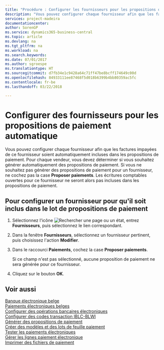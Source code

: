 ```yaml
---
title: "Procédure : Configurer les fournisseurs pour les propositions de paiement automatique"
description: "Vous pouvez configurer chaque fournisseur afin que les factures impayées de ce fournisseur soient automatiquement incluses dans les propositions de paiement."
services: project-madeira
documentationcenter: 
author: SorenGP
ms.service: dynamics365-business-central
ms.topic: article
ms.devlang: na
ms.tgt_pltfrm: na
ms.workload: na
ms.search.keywords: 
ms.date: 07/01/2017
ms.author: sgroespe
ms.translationtype: HT
ms.sourcegitcommit: d7fb34e1c9428a64c71ff47be8bcff174649c00d
ms.openlocfilehash: 84933111ee87468f5d018b6399b4bb80359ac5fc
ms.contentlocale: fr-be
ms.lasthandoff: 03/22/2018

---
```

# <a name="set-up-vendors-for-automatic-payment-suggestions"></a>Configurer des fournisseurs pour les propositions de paiement automatique
Vous pouvez configurer chaque fournisseur afin que les factures impayées de ce fournisseur soient automatiquement incluses dans les propositions de paiement. Pour chaque vendeur, vous devez déterminer si vous souhaitez générer automatiquement des propositions de paiement. Si vous ne souhaitez pas générer des propositions de paiement pour un fournisseur, ne cochez pas la case **Proposer paiements**. Les écritures comptables ouvertes pour ce fournisseur ne seront alors pas incluses dans les propositions de paiement.  

## <a name="to-set-up-a-vendor-to-be-included-in-the-payment-suggestion-batch"></a>Pour configurer un fournisseur pour qu'il soit inclus dans le lot de propositions de paiement  

1.  Sélectionnez l'icône ![Rechercher une page ou un état](../../media/ui-search/search_small.png "icône Rechercher une page ou un état"), entrez **Fournisseurs**, puis sélectionnez le lien correspondant.  
2.  Dans la fenêtre **Fournisseurs**, sélectionnez un fournisseur pertinent, puis choisissez l'action **Modifier**.  
3.  Dans le raccourci **Paiements**, cochez la case **Proposer paiements**.  

    Si ce champ n'est pas sélectionné, aucune proposition de paiement ne sera générée pour ce fournisseur.  

4.  Cliquez sur le bouton **OK**.  
  
## <a name="see-also"></a>Voir aussi  
 [Banque électronique belge](belgian-electronic-banking.md)   
 [Paiements électroniques belges](belgian-electronic-payments.md)   
 [Configurer des opérations bancaires électroniques](how-to-set-up-electronic-banking.md)   
 [Configurer des codes transaction IBLC-BLWI](how-to-set-up-iblc-blwi-transaction-codes.md)   
 [Générer des propositions de paiement](how-to-generate-payment-suggestions.md)   
 [Créer des modèles et des lots de feuille paiement](how-to-create-payment-journal-templates-and-batches.md)   
 [Tester les paiements électroniques](how-to-test-electronic-payments.md)   
 [Gérer les lignes paiement électronique](how-to-manage-electronic-payment-lines.md)   
 [Imprimer des fichiers de paiement](how-to-print-payment-files.md)

